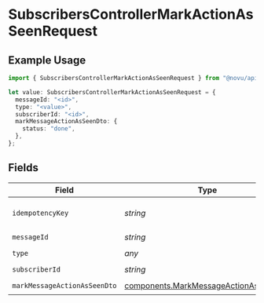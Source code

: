 # SubscribersControllerMarkActionAsSeenRequest

## Example Usage

```typescript
import { SubscribersControllerMarkActionAsSeenRequest } from "@novu/api/models/operations";

let value: SubscribersControllerMarkActionAsSeenRequest = {
  messageId: "<id>",
  type: "<value>",
  subscriberId: "<id>",
  markMessageActionAsSeenDto: {
    status: "done",
  },
};
```

## Fields

| Field                                                                                          | Type                                                                                           | Required                                                                                       | Description                                                                                    |
| ---------------------------------------------------------------------------------------------- | ---------------------------------------------------------------------------------------------- | ---------------------------------------------------------------------------------------------- | ---------------------------------------------------------------------------------------------- |
| `idempotencyKey`                                                                               | *string*                                                                                       | :heavy_minus_sign:                                                                             | A header for idempotency purposes                                                              |
| `messageId`                                                                                    | *string*                                                                                       | :heavy_check_mark:                                                                             | N/A                                                                                            |
| `type`                                                                                         | *any*                                                                                          | :heavy_check_mark:                                                                             | N/A                                                                                            |
| `subscriberId`                                                                                 | *string*                                                                                       | :heavy_check_mark:                                                                             | N/A                                                                                            |
| `markMessageActionAsSeenDto`                                                                   | [components.MarkMessageActionAsSeenDto](../../models/components/markmessageactionasseendto.md) | :heavy_check_mark:                                                                             | N/A                                                                                            |